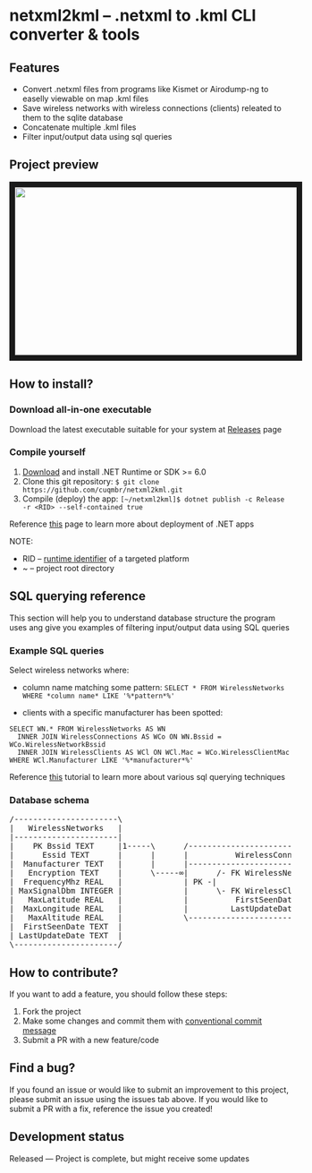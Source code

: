 # netxml2kml – .netxml to .kml CLI converter & tools

## Features
 
- Convert .netxml files from programs like Kismet or Airodump-ng to easelly viewable on map .kml files
- Save wireless networks with wireless connections (clients) releated to them to the sqlite database
- Concatenate multiple .kml files
- Filter input/output data using sql queries

## Project preview

<div style="display: flex;">
  <img src="http://drive.google.com/uc?export=view&id=1LsLWYtvKkqxeFwEhixMzFx8mZ6FT-iI6" alt="" width="618" height="300"  border="10" />
</div>                                                                                                                       

## How to install?

### Download all-in-one executable

Download the latest executable suitable for your system at [Releases](https://github.com/cuqmbr/netxml2kml/releases) page

### Compile yourself

1. [Download](https://dotnet.microsoft.com/download) and install .NET Runtime or SDK >= 6.0
2. Clone this git repository: `$ git clone https://github.com/cuqmbr/netxml2kml.git`
3. Compile (deploy) the app: `[~/netxml2kml]$ dotnet publish -c Release -r <RID> --self-contained true`

Reference [this](https://docs.microsoft.com/en-us/dotnet/core/deploying/) page to learn more about deployment of .NET apps

NOTE: 

- RID – [runtime identifier](https://docs.microsoft.com/en-us/dotnet/core/rid-catalog) of a targeted platform
- ~ – project root directory

<!--## How to tweak this project for your own uses?

-->

## SQL querying reference

This section will help you to understand database structure the program uses ang give you examples of filtering input/output data using SQL queries

### Example SQL queries

Select wireless networks where:

- column name matching some pattern:
`SELECT * FROM WirelessNetworks WHERE *column name* LIKE '%*pattern*%'`

- clients with a specific manufacturer has been spotted:
```
SELECT WN.* FROM WirelessNetworks AS WN
  INNER JOIN WirelessConnections AS WCo ON WN.Bssid = WCo.WirelessNetworkBssid
  INNER JOIN WirelessClients AS WCl ON WCl.Mac = WCo.WirelessClientMac
WHERE WCl.Manufacturer LIKE '%*manufacturer*%'
```

Reference [this](https://www.sqlitetutorial.net/) tutorial to learn more about various sql querying techniques

### Database schema

<pre>
/----------------------\                                                                                         
|   WirelessNetworks   |                                                                                         
|----------------------|                                                                                         
|    PK Bssid TEXT     |1-----\      /--------------------------------------\             /---------------------\
|      Essid TEXT      |      |      |          WirelessConnection          |             |   WirelessClients   |
|  Manufacturer TEXT   |      |      |--------------------------------------|             |---------------------|
|   Encryption TEXT    |      \-----∞|      /- FK WirelessNetworkBssid TEXT |      /-----1|     PK Mac TEXT     |
|  FrequencyMhz REAL   |             | PK -|                                |      |      |  Manufacturer TEXT  |
| MaxSignalDbm INTEGER |             |      \- FK WirelessClientMac TEXT    |∞-----/      |  FirstSeenDate TEXT |
|   MaxLatitude REAL   |             |          FirstSeenDate TEXT          |             | LastUpdateDate TEXT |
|  MaxLongitude REAL   |             |         LastUpdateDate TEXT          |             \---------------------/
|   MaxAltitude REAL   |             \--------------------------------------/                                    
|  FirstSeenDate TEXT  |                                                                                         
| LastUpdateDate TEXT  |                                                                                         
\----------------------/                                                                                         
</pre>

## How to contribute?

If you want to add a feature, you should follow these steps:

1. Fork the project
2. Make some changes and commit them with [conventional commit message](https://www.freecodecamp.org/news/how-to-write-better-git-commit-messages/)
3. Submit a PR with a new feature/code

## Find a bug?

If you found an issue or would like to submit an improvement to this project, please submit an issue using the issues tab above. If you would like to submit a PR with a fix, reference the issue you created!

<!--
## Known issues (Work in progress)

- The route management page will not load if database contains a route with an empty departure/arrival city date
-->

## Development status

Released — Project is complete, but might receive some updates
